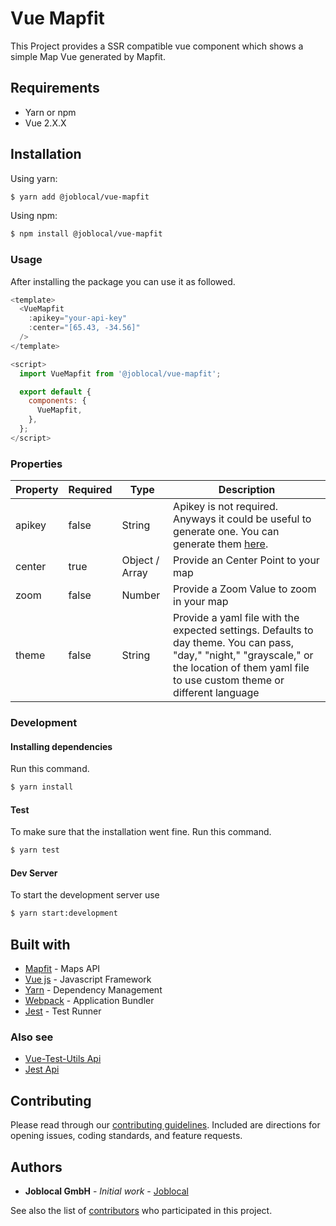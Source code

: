 # Vue Mapfit
This Project provides a SSR compatible vue component which shows a simple Map Vue generated by Mapfit.

## Requirements
- Yarn or npm
- Vue 2.X.X

## Installation

Using yarn:
```sh
$ yarn add @joblocal/vue-mapfit
```

Using npm:

```sh
$ npm install @joblocal/vue-mapfit
```

### Usage
After installing the package you can use it as followed.

```javascript
<template>
  <VueMapfit
    :apikey="your-api-key"
    :center="[65.43, -34.56]"
  />
</template>

<script>
  import VueMapfit from '@joblocal/vue-mapfit';

  export default {
    components: {
      VueMapfit,
    },
  };
</script>
```

### Properties
| Property | Required | Type | Description |
| ------------- | ------------- | ------------- | ------------- |
| apikey | false | String | Apikey is not required. Anyways it could be useful to generate one. You can generate them [here](https://mapfit.com). |
| center | true | Object / Array | Provide an Center Point to your map |
| zoom | false | Number | Provide a Zoom Value to zoom in your map |
| theme | false | String | Provide a yaml file with the expected settings. Defaults to day theme. You can pass, "day," "night," "grayscale," or the location of them yaml file to use custom theme or different language |

### Development
#### Installing dependencies
Run this command.

```sh
$ yarn install
```

#### Test
To make sure that the installation went fine. Run this command.

```sh
$ yarn test
```

#### Dev Server
To start the development server use

```sh
$ yarn start:development
```

## Built with
* [Mapfit](https://mapfit.com/) - Maps API
* [Vue js](http://www.vuejs.org) - Javascript Framework
* [Yarn](https://yarnpkg.com/lang/en/) - Dependency Management
* [Webpack](https://webpack.js.org/) - Application Bundler
* [Jest](https://facebook.github.io/jest/) - Test Runner

### Also see
* [Vue-Test-Utils Api](https://vue-test-utils.vuejs.org/en/api/)
* [Jest Api](https://facebook.github.io/jest/docs/en/api.html)

## Contributing
Please read through our [contributing guidelines](https://github.com/joblocal/vue-mapfit/blob/master/CONTRIBUTING.md). Included are directions for opening issues, coding standards, and feature requests.


## Authors
* **Joblocal GmbH** - *Initial work* - [Joblocal](https://github.com/joblocal)

See also the list of [contributors](https://github.com/joblocal/vue-mapfit/contributors) who participated in this project.
